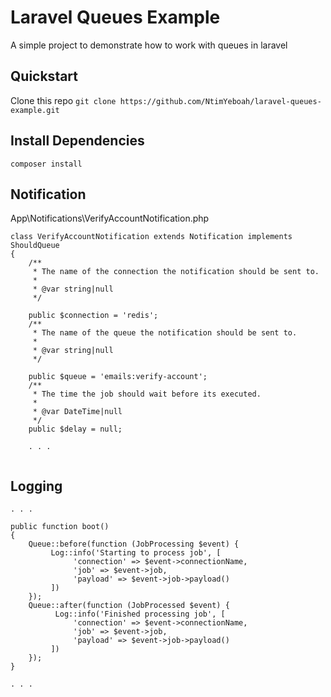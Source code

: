 # Laravel Queues Example

A simple project to demonstrate how to work with queues in laravel

## Quickstart

Clone this repo `git clone https://github.com/NtimYeboah/laravel-queues-example.git`

## Install Dependencies

`composer install`


## Notification

App\Notifications\VerifyAccountNotification.php

```
class VerifyAccountNotification extends Notification implements ShouldQueue
{
    /**
     * The name of the connection the notification should be sent to.
     * 
     * @var string|null
     */
     
    public $connection = 'redis';
    /**
     * The name of the queue the notification should be sent to.
     * 
     * @var string|null
     */
     
    public $queue = 'emails:verify-account';
    /**
     * The time the job should wait before its executed.
     * 
     * @var DateTime|null
     */
    public $delay = null;
    
    . . .
    
```

## Logging

```
. . .

public function boot()
{
    Queue::before(function (JobProcessing $event) {
         Log::info('Starting to process job', [
              'connection' => $event->connectionName,
              'job' => $event->job,
              'payload' => $event->job->payload()
         ])
    });
    Queue::after(function (JobProcessed $event) {
          Log::info('Finished processing job', [
              'connection' => $event->connectionName,
              'job' => $event->job,
              'payload' => $event->job->payload()
         ])
    });
}

. . . 

```

